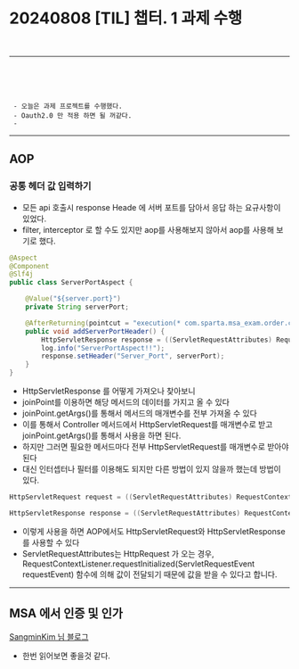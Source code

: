 # 20240808 [TIL] 챕터. 1 과제 수행
<br>

---
<br>
<br>
<br>

```
 - 오늘은 과제 프로젝트를 수행했다.
 - Oauth2.0 만 적용 하면 될 꺼같다.
 - 
```


---
## AOP 
###  공통 헤더 값 입력하기

- 모든 api 호출시 response Heade 에 서버 포트를 담아서 응답 하는 요규사항이 있었다.
- filter, interceptor 로 할 수도 있지만 aop를 사용해보지 않아서 aop를 사용해 보기로 했다.

~~~java
@Aspect
@Component
@Slf4j
public class ServerPortAspect {

    @Value("${server.port}")
    private String serverPort;

    @AfterReturning(pointcut = "execution(* com.sparta.msa_exam.order.controller.OrderController.*(..))")
    public void addServerPortHeader() {
        HttpServletResponse response = ((ServletRequestAttributes) RequestContextHolder.currentRequestAttributes()).getResponse();
        log.info("ServerPortAspect!!");
        response.setHeader("Server_Port", serverPort);
    }
}

~~~
- HttpServletResponse 를 어떻게 가져오나 찾아보니
- joinPoint를 이용하면 해당 메서드의 데이터를 가지고 올 수 있다
- joinPoint.getArgs()를 통해서 메서드의 매개변수를 전부 가져올 수 있다
- 이를 통해서 Controller 메서드에서 HttpServletRequest를 매개변수로 받고 joinPoint.getArgs()를 통해서 사용을 하면 된다.
- 하지만 그러면 필요한 메서드마다 전부 HttpServletRequest를 매개변수로 받아야 된다
- 대신 인터셉터나 필터를 이용해도 되지만 다른 방법이 있지 않을까 했는데 방법이 있다.


~~~java
HttpServletRequest request = ((ServletRequestAttributes) RequestContextHolder.currentRequestAttributes()).getRequest();

HttpServletResponse response = ((ServletRequestAttributes) RequestContextHolder.currentRequestAttributes()).getResponse();
~~~
- 이렇게 사용을 하면 AOP에서도 HttpServletRequest와 HttpServletResponse를 사용할 수 있다
- ServletRequestAttributes는 HttpRequest 가 오는 경우, RequestContextListener.requestInitialized(ServletRequestEvent requestEvent) 함수에 의해 값이 전달되기 때문에 값을 받을 수 있다고 합니다.

---
## MSA 에서 인증 및 인가 
[SangminKim 님 블로그](https://medium.com/spoontech/%EB%A7%88%EC%9D%B4%ED%81%AC%EB%A1%9C%EC%84%9C%EB%B9%84%EC%8A%A4-%EA%B5%AC%EC%A1%B0-msa-%EC%9D%98-%EC%9D%B8%EC%A6%9D-%EB%B0%8F-%EC%9D%B8%EA%B0%80-authorization-authentication-a595179ab88e)
 
- 한번 읽어보면 좋을것 같다.
